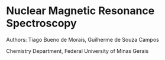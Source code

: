 # Nuclear Magnetic Resonance Spectroscopy

Authors: Tiago Bueno de Morais, Guilherme de Souza Campos

Chemistry Department, Federal University of Minas Gerais
